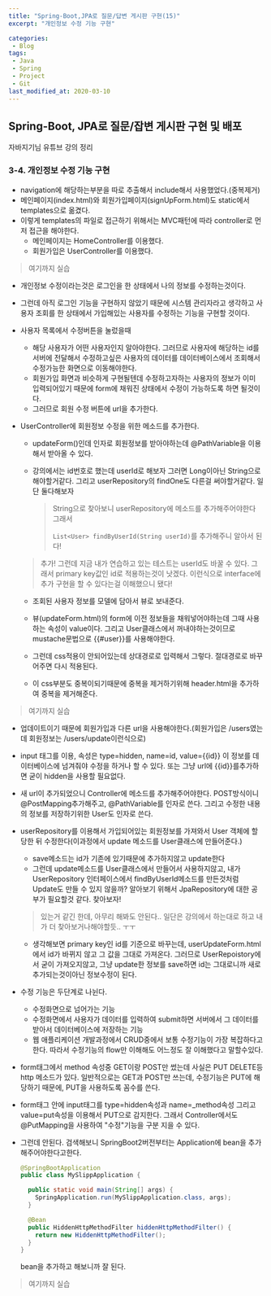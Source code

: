 ```yaml
---
title: "Spring-Boot,JPA로 질문/답변 게시판 구현(15)"
excerpt: "개인정보 수정 기능 구현"

categories:
 - Blog
tags:
 - Java
 - Spring
 - Project
 - Git
last_modified_at: 2020-03-10
---
```




## Spring-Boot, JPA로 질문/잡변 게시판 구현 및 배포

자바지기님 유튜브 강의 정리

### 3-4. 개인정보 수정 기능 구현

* navigation에 해당하는부분을 따로 추출해서 include해서 사용했었다.(중복제거)
* 메인페이지(index.html)와 회원가입페이지(signUpForm.html)도 static에서 templates으로 옮겼다.
* 이렇게 templates의 파일로 접근하기 위해서는 MVC패턴에 따라 controller로 먼저 접근을 해야한다.
  * 메인페이지는 HomeController를 이용했다.
  * 회원가입은 UserController를 이용했다.

> 여기까지 실습

* 개인정보 수정이라는것은 로그인을 한 상태에서 나의 정보를 수정하는것이다.

* 그런데 아직 로그인 기능을 구현하지 않았기 때문에 시스템 관리자라고 생각하고 사용자 조회를 한 상태에서 가입해있는 사용자를 수정하는 기능을 구현할 것이다.

* 사용자 목록에서 수정버튼을 눌렀을때 

  * 해당 사용자가 어떤 사용자인지 알아야한다. 그러므로 사용자에 해당하는 id를 서버에 전달해서 수정하고싶은 사용자의 데이터를 데이터베이스에서 조회해서 수정가능한 화면으로 이동해야한다.
  * 회원가입 화면과 비슷하게 구현될텐데 수정하고자하는 사용자의 정보가 이미 입력되어있기 때문에 form에 채워진 상태에서 수정이 가능하도록 하면 될것이다.
  * 그러므로 회원 수정 버튼에 url을 추가한다.

* UserController에 회원정보 수정을 위한 메소드를 추가한다.

  * updateForm()인데 인자로 회원정보를 받아야하는데 @PathVariable을 이용해서 받아올 수 있다.

  * 강의에서는 id번호로 했는데 userId로 해보자 그러면 Long이아닌 String으로 해야할거같다. 그리고 userRepository의 findOne도 다른걸 써야할거같다. 일단 둘다해보자

    > String으로 찾아보니 userRepository에 메소드를 추가해주어야한다 그래서
    >
    > `List<User> findByUserId(String userId)`를 추가해주니 알아서 된다!
  >
    > 추가! 그런데 지금 내가 연습하고 있는 테스트는 userId도 바꿀 수 있다. 그래서 primary key값인 id로 적용하는것이 낫겠다. 이런식으로 interface에 추가 구현을 할 수 있다는걸 이해했으니 됐다!

  * 조회된 사용자 정보를 모델에 담아서 뷰로 보내준다. 

  * 뷰(updateForm.html)의 form에 이전 정보들을 채워넣어야하는데 그때 사용하는 속성이 value이다. 그리고 User클래스에서 꺼내야하는것이므로 mustache문법으로 {{#user}}를 사용해야한다.

  * 그런데 css적용이 안되어있는데 상대경로로 입력해서 그렇다. 절대경로로 바꾸어주면 다시 적용된다.
  
  * 이 css부분도 중복이되기때문에 중복을 제거하기위해 header.html을 추가하여 중복을 제거해준다.

> 여기까지 실습

* 업데이트이기 때문에 회원가입과 다른 url을 사용해야한다.(회원가입은 /users였는데 회원정보는 /users/update이런식으로)

* input 태그를 이용, 속성은 type=hidden, name=id, value={{id}} 이 정보를 데이터베이스에 넘겨줘야 수정을 하거나 할 수 있다. 또는 그냥 url에 {{id}}를추가하면 굳이 hidden을 사용할 필요없다.

* 새 url이 추가되었으니 Controller에 메소드를 추가해주어야한다. POST방식이니 @PostMapping추가해주고, @PathVariable를 인자로 쓴다. 그리고 수정한 내용의 정보를 저장하기위한 User도 인자로 쓴다.

* userRepository를 이용해서 가입되어있는 회원정보를 가져와서 User 객체에 할당한 뒤 수정한다(이과정에서 update 메소드를 User클래스에 만들어준다.)

  * save메소드는 id가 기존에 있기때문에 추가하지않고 update한다
  * 그런데 update메소드를 User클래스에서 만들어서 사용하지않고, 내가 UserRepository 인터페이스에서 findByUserId메소드를 만든것처럼 Update도 만들 수 있지 않을까? 알아보기 위해서 JpaRepository에 대한 공부가 필요할것 같다. 찾아보자!

  > 있는거 같긴 한데, 아무리 해봐도 안된다.. 일단은 강의에서 하는대로 하고 내가 더 찾아보거나해야할듯.. ㅜㅜ

  * 생각해보면 primary key인 id를 기준으로 바꾸는데, userUpdateForm.html에서 id가 바뀌지 않고 그 값을 그대로 가져온다. 그러므로 UserRepoistory에서 굳이 가져오지않고, 그냥 update한 정보를 save하면 id는 그대로니까 새로 추가되는것이아닌 정보수정이 된다.

* 수정 기능은 두단계로 나뉜다.

  * 수정화면으로 넘어가는 기능
  * 수정화면에서 사용자가 데이터를 입력하여 submit하면 서버에서 그 데이터를 받아서 데이터베이스에 저장하는 기능
  * 웹 애플리케이션 개발과정에서 CRUD중에서 보통 수정기능이 가장 복잡하다고 한다. 따라서 수정기능의 flow만 이해해도 어느정도 잘 이해했다고 말할수있다.

* form태그에서 method 속성중 GET이랑 POST만 썼는데 사실은 PUT DELETE등 http 메소드가 있다. 일반적으로는 GET과 POST만 쓰는데, 수정기능은 PUT에 해당하기 때문에, PUT을 사용하도록 꼼수를 쓴다.

* form태그 안에 input태그를  type=hidden속성과 name=_method속성 그리고 value=put속성을 이용해서 PUT으로 감지한다. 그래서 Controller에서도 @PutMapping을 사용하여 "수정"기능을 구분 지을 수 있다.

* 그런데 안된다. 검색해보니 SpringBoot2버전부터는 Application에 bean을 추가해주어야한다고한다.

  ```java
  @SpringBootApplication
  public class MySlippApplication {
  
    public static void main(String[] args) {
      SpringApplication.run(MySlippApplication.class, args);
    }
  
    @Bean
    public HiddenHttpMethodFilter hiddenHttpMethodFilter() {
      return new HiddenHttpMethodFilter();
    }
  }
  
  ```

  bean을 추가하고 해보니까 잘 된다.

> 여기까지 실습